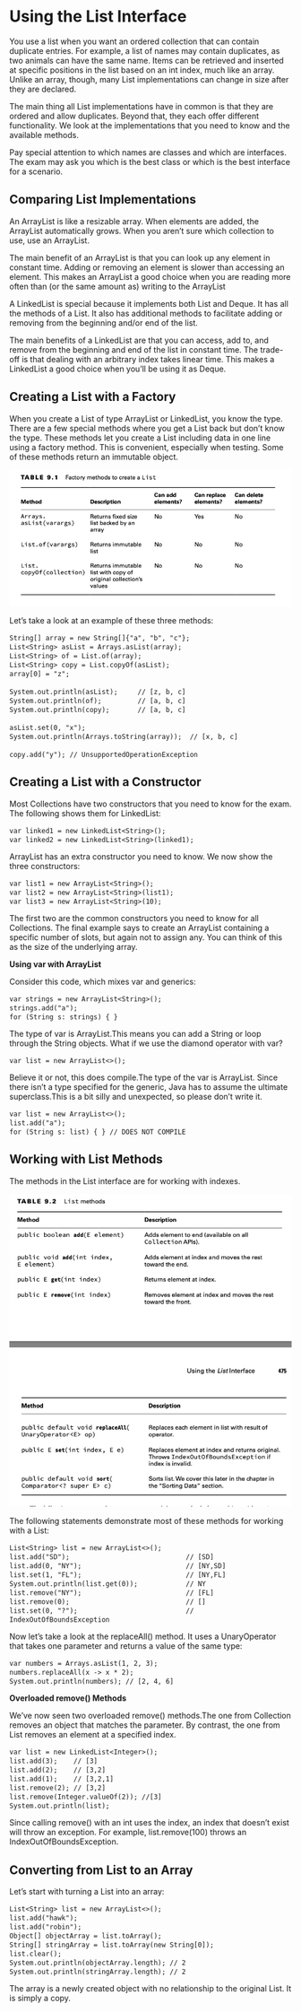 # Using the List Interface

You use a list when you want an ordered collection that can contain duplicate entries. For example, a list of names may
contain duplicates, as two animals can have the same name. Items can be retrieved and inserted at specific positions in
the list based on an int index, much like an array. Unlike an array, though, many List implementations can change in
size after they are declared.

The main thing all List implementations have in common is that they are ordered and allow duplicates. Beyond that, they
each offer different functionality. We look at the implementations that you need to know and the available methods.

Pay special attention to which names are classes and which are interfaces. The exam may ask you which is the best
class or which is the best interface for a scenario.

## Comparing List Implementations

An ArrayList is like a resizable array. When elements are added, the ArrayList automatically grows. When you aren’t sure
which collection to use, use an ArrayList.

The main benefit of an ArrayList is that you can look up any element in constant time. Adding or removing an element is
slower than accessing an element. This makes an ArrayList a good choice when you are reading more often than (or the
same amount as) writing to the ArrayList

A LinkedList is special because it implements both List and Deque. It has all the methods of a List. It also has
additional methods to facilitate adding or removing from the beginning and/or end of the list.

The main benefits of a LinkedList are that you can access, add to, and remove from the beginning and end of the list in
constant time. The trade-off is that dealing with an arbitrary index takes linear time. This makes a LinkedList a good
choice when you’ll be using it
as Deque.

## Creating a List with a Factory

When you create a List of type ArrayList or LinkedList, you know the type. There are a few special methods where you get
a List back but don’t know the type. These methods let you create a List including data in one line using a factory
method. This is convenient, especially when testing. Some of these methods return an immutable object.

![](using_the_list_interface/factory-methods-to-create-a-list.png)

Let’s take a look at an example of these three methods:

    String[] array = new String[]{"a", "b", "c"};
    List<String> asList = Arrays.asList(array);
    List<String> of = List.of(array);
    List<String> copy = List.copyOf(asList);
    array[0] = "z";

    System.out.println(asList);     // [z, b, c]
    System.out.println(of);         // [a, b, c]
    System.out.println(copy);       // [a, b, c]

    asList.set(0, "x");
    System.out.println(Arrays.toString(array));  // [x, b, c]

    copy.add("y"); // UnsupportedOperationException

## Creating a List with a Constructor

Most Collections have two constructors that you need to know for the exam. The following shows them for LinkedList:

    var linked1 = new LinkedList<String>();
    var linked2 = new LinkedList<String>(linked1);

ArrayList has an extra constructor you need to know. We now show the three constructors:

    var list1 = new ArrayList<String>();
    var list2 = new ArrayList<String>(list1); 
    var list3 = new ArrayList<String>(10);

The first two are the common constructors you need to know for all Collections. The final example says to create an
ArrayList containing a specific number of slots, but again not to assign any. You can think of this as the size of the
underlying array.

**Using var with ArrayList**

Consider this code, which mixes var and generics:

    var strings = new ArrayList<String>(); 
    strings.add("a");
    for (String s: strings) { }

The type of var is ArrayList<String>.This means you can add a String or loop through the String objects. What if we use
the diamond operator with var?

    var list = new ArrayList<>();

Believe it or not, this does compile.The type of the var is ArrayList<Object>. Since there isn’t a type specified for
the generic, Java has to assume the ultimate superclass.This is a bit silly and unexpected, so please don’t write it.

    var list = new ArrayList<>();
    list.add("a");
    for (String s: list) { } // DOES NOT COMPILE

## Working with List Methods

The methods in the List interface are for working with indexes.

![](using_the_list_interface/List-methods.png)

The following statements demonstrate most of these methods for working with a List:

    List<String> list = new ArrayList<>();
    list.add("SD");                             // [SD]
    list.add(0, "NY");                          // [NY,SD]
    list.set(1, "FL");                          // [NY,FL]
    System.out.println(list.get(0));            // NY
    list.remove("NY");                          // [FL]
    list.remove(0);                             // []
    list.set(0, "?");                           // IndexOutOfBoundsException

Now let’s take a look at the replaceAll() method. It uses a UnaryOperator that takes one parameter and returns a value
of the same type:

    var numbers = Arrays.asList(1, 2, 3);
    numbers.replaceAll(x -> x * 2);
    System.out.println(numbers); // [2, 4, 6]

**Overloaded remove() Methods**

We’ve now seen two overloaded remove() methods.The one from Collection removes an object that matches the parameter. By
contrast, the one from List removes an element at a specified index.

    var list = new LinkedList<Integer>();
    list.add(3);    // [3]
    list.add(2);    // [3,2]    
    list.add(1);    // [3,2,1]
    list.remove(2); // [3,2]
    list.remove(Integer.valueOf(2)); //[3]
    System.out.println(list);

Since calling remove() with an int uses the index, an index that doesn’t exist will throw an exception. For example,
list.remove(100) throws an IndexOutOfBoundsException.

## Converting from List to an Array

Let’s start with turning a List into an array:

    List<String> list = new ArrayList<>();
    list.add("hawk");
    list.add("robin");
    Object[] objectArray = list.toArray();
    String[] stringArray = list.toArray(new String[0]);
    list.clear();
    System.out.println(objectArray.length); // 2
    System.out.println(stringArray.length); // 2

The array is a newly created object with no relationship to the original List. It is simply a copy.
